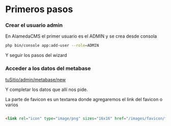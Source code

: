 # Primeros pasos

### Crear el usuario admin

En AlamedaCMS el primer usuario es el ADMIN y se crea desde consola

```bash
php bin/console app:add-user --role=ADMIN
```

Y seguir los pasos del wizard

### Acceder a los datos del metabase

[tuSitio/admin/metabase/new](tuSitio/admin/metabase/new)

Y completar los datos que allí nos pide.

La parte de favicon es un textarea donde agregaremos el link del favicon o varios

```html 

<link rel="icon" type="image/png" sizes="16x16" href="/images/favicon/favicon-16x16.png">
```